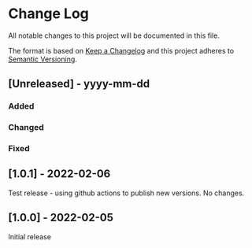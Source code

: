 
# Change Log
All notable changes to this project will be documented in this file.

The format is based on [Keep a Changelog](http://keepachangelog.com/)
and this project adheres to [Semantic Versioning](http://semver.org/).

## [Unreleased] - yyyy-mm-dd

### Added

### Changed

### Fixed

## [1.0.1] - 2022-02-06

Test release - using github actions to publish new versions. No changes.

## [1.0.0] - 2022-02-05

Initial release
